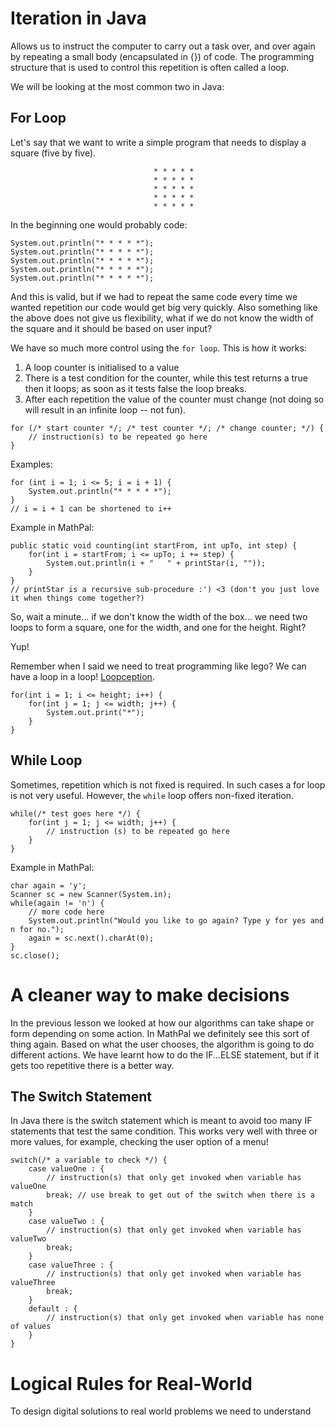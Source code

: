 # Iteration in Java

Allows us to instruct the computer to carry out a task over, and over again by repeating a small body (encapsulated in {}) of code. The programming structure that is used to control this repetition is often called a loop.

We will be looking at the most common two in Java:

## For Loop

Let's say that we want to write a simple program that needs to display a square (five by five).

                                    * * * * *
                                    * * * * *
                                    * * * * *
                                    * * * * *
                                    * * * * *

In the beginning one would probably code:

```
System.out.println("* * * * *");
System.out.println("* * * * *");
System.out.println("* * * * *");
System.out.println("* * * * *");
System.out.println("* * * * *");
```

And this is valid, but if we had to repeat the same code every time we wanted repetition our code would get big very quickly. Also something like the above does not give us flexibility, what if we do not know the width of the square and it should be based on user input?

We have so much more control using the `for loop`. This is how it works:
1. A loop counter is initialised to a value
2. There is a test condition for the counter, while this test returns a true then it loops; as soon as it tests false the loop breaks.
3. After each repetition the value of the counter must change (not doing so will result in an infinite loop -- not fun).

```
for (/* start counter */; /* test counter */; /* change counter; */) {
    // instruction(s) to be repeated go here
}
```

Examples:
```
for (int i = 1; i <= 5; i = i + 1) {
    System.out.println("* * * * *");
}
// i = i + 1 can be shortened to i++
```

Example in MathPal:

```
public static void counting(int startFrom, int upTo, int step) {
    for(int i = startFrom; i <= upTo; i += step) {
        System.out.println(i + "   " + printStar(i, ""));
    }
}
// printStar is a recursive sub-procedure :') <3 (don't you just love it when things come together?)
```

So, wait a minute... if we don't know the width of the box... we need two loops to form a square, one for the width, and one for the height. Right? 

Yup!

Remember when I said we need to treat programming like lego? We can have a loop in a loop! [Loopception](https://www.youtube.com/watch?v=97THN8_Vdvs).

```
for(int i = 1; i <= height; i++) {
    for(int j = 1; j <= width; j++) {
        System.out.print("*");
    }
}
```

## While Loop

Sometimes, repetition which is not fixed is required. In such cases a for loop is not very useful. However, the `while` loop offers non-fixed iteration.

```
while(/* test goes here */) {
    for(int j = 1; j <= width; j++) {
        // instruction (s) to be repeated go here
    }
}
```

Example in MathPal:

```
char again = 'y';
Scanner sc = new Scanner(System.in);
while(again != 'n') { 
    // more code here
    System.out.println("Would you like to go again? Type y for yes and n for no.");
    again = sc.next().charAt(0);                      
}
sc.close();  
```

# A cleaner way to make decisions

In the previous lesson we looked at how our algorithms can take shape or form depending on some action. In MathPal we definitely see this sort of thing again. Based on what the user chooses, the algorithm is going to do different actions. We have learnt how to do the IF...ELSE statement, but if it gets too repetitive there is a better way.

## The Switch Statement

In Java there is the switch statement which is meant to avoid too many IF statements that test the same condition. This works very well with three or more values, for example, checking the user option of a menu!

```
switch(/* a variable to check */) {
    case valueOne : {
        // instruction(s) that only get invoked when variable has valueOne
        break; // use break to get out of the switch when there is a match
    }
    case valueTwo : {
        // instruction(s) that only get invoked when variable has valueTwo
        break;
    }
    case valueThree : {
        // instruction(s) that only get invoked when variable has valueThree
        break;
    }
    default : {
        // instruction(s) that only get invoked when variable has none of values
    }
}
```

# Logical Rules for Real-World

To design digital solutions to real world problems we need to understand

